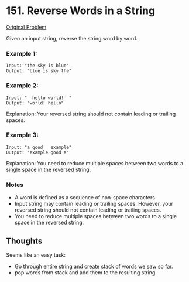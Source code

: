 # 151. Reverse Words in a String

[Original Problem](https://leetcode.com/problems/reverse-words-in-a-string/)

Given an input string, reverse the string word by word.

### Example 1:

```
Input: "the sky is blue"
Output: "blue is sky the"
```
### Example 2:
```
Input: "  hello world!  "
Output: "world! hello"
```
Explanation: Your reversed string should not contain leading or trailing spaces.


### Example 3:

```
Input: "a good   example"
Output: "example good a"
```
Explanation: You need to reduce multiple spaces between two words to a single space in the reversed string.

### Notes
- A word is defined as a sequence of non-space characters.
- Input string may contain leading or trailing spaces. However, your reversed string should not contain leading or trailing spaces.
- You need to reduce multiple spaces between two words to a single space in the reversed string.

## Thoughts

Seems like an easy task:
* Go through entire string and create stack of words we saw so far.
* pop words from stack and add them to the resulting string